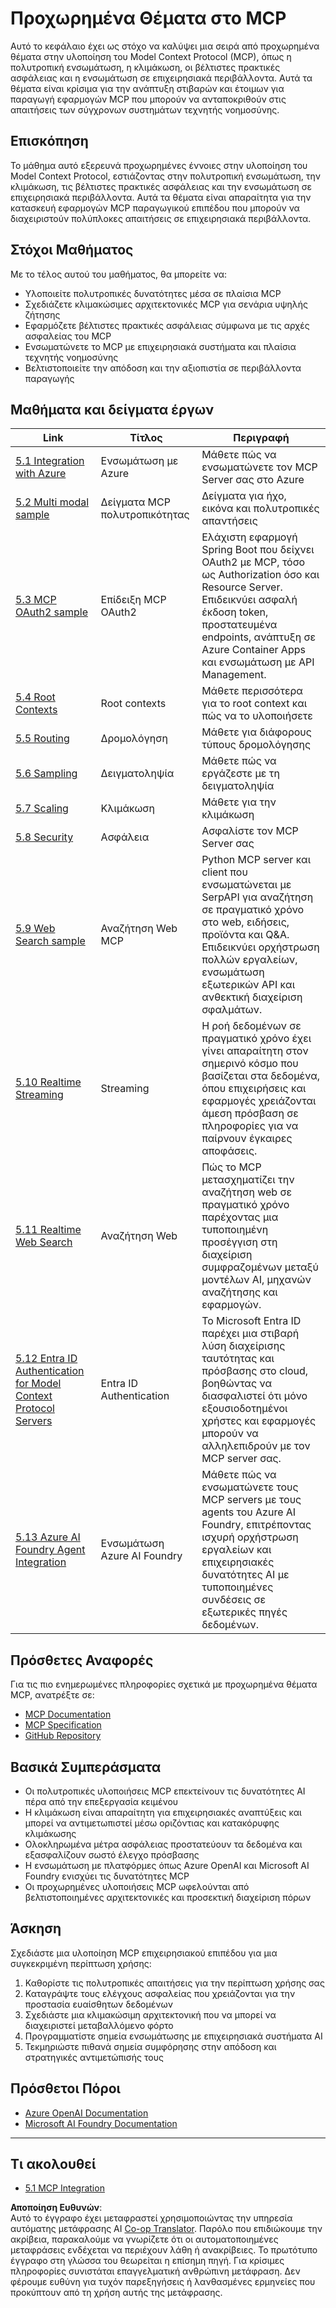 <!--
CO_OP_TRANSLATOR_METADATA:
{
  "original_hash": "748c61250d4a326206b72b28f6154615",
  "translation_date": "2025-07-02T09:27:52+00:00",
  "source_file": "05-AdvancedTopics/README.md",
  "language_code": "el"
}
-->
# Προχωρημένα Θέματα στο MCP

Αυτό το κεφάλαιο έχει ως στόχο να καλύψει μια σειρά από προχωρημένα θέματα στην υλοποίηση του Model Context Protocol (MCP), όπως η πολυτροπική ενσωμάτωση, η κλιμάκωση, οι βέλτιστες πρακτικές ασφάλειας και η ενσωμάτωση σε επιχειρησιακά περιβάλλοντα. Αυτά τα θέματα είναι κρίσιμα για την ανάπτυξη στιβαρών και έτοιμων για παραγωγή εφαρμογών MCP που μπορούν να ανταποκριθούν στις απαιτήσεις των σύγχρονων συστημάτων τεχνητής νοημοσύνης.

## Επισκόπηση

Το μάθημα αυτό εξερευνά προχωρημένες έννοιες στην υλοποίηση του Model Context Protocol, εστιάζοντας στην πολυτροπική ενσωμάτωση, την κλιμάκωση, τις βέλτιστες πρακτικές ασφάλειας και την ενσωμάτωση σε επιχειρησιακά περιβάλλοντα. Αυτά τα θέματα είναι απαραίτητα για την κατασκευή εφαρμογών MCP παραγωγικού επιπέδου που μπορούν να διαχειριστούν πολύπλοκες απαιτήσεις σε επιχειρησιακά περιβάλλοντα.

## Στόχοι Μαθήματος

Με το τέλος αυτού του μαθήματος, θα μπορείτε να:

- Υλοποιείτε πολυτροπικές δυνατότητες μέσα σε πλαίσια MCP
- Σχεδιάζετε κλιμακώσιμες αρχιτεκτονικές MCP για σενάρια υψηλής ζήτησης
- Εφαρμόζετε βέλτιστες πρακτικές ασφάλειας σύμφωνα με τις αρχές ασφαλείας του MCP
- Ενσωματώνετε το MCP με επιχειρησιακά συστήματα και πλαίσια τεχνητής νοημοσύνης
- Βελτιστοποιείτε την απόδοση και την αξιοπιστία σε περιβάλλοντα παραγωγής

## Μαθήματα και δείγματα έργων

| Link | Τίτλος | Περιγραφή |
|------|--------|-----------|
| [5.1 Integration with Azure](./mcp-integration/README.md) | Ενσωμάτωση με Azure | Μάθετε πώς να ενσωματώνετε τον MCP Server σας στο Azure |
| [5.2 Multi modal sample](./mcp-multi-modality/README.md) | Δείγματα MCP πολυτροπικότητας | Δείγματα για ήχο, εικόνα και πολυτροπικές απαντήσεις |
| [5.3 MCP OAuth2 sample](../../../05-AdvancedTopics/mcp-oauth2-demo) | Επίδειξη MCP OAuth2 | Ελάχιστη εφαρμογή Spring Boot που δείχνει OAuth2 με MCP, τόσο ως Authorization όσο και Resource Server. Επιδεικνύει ασφαλή έκδοση token, προστατευμένα endpoints, ανάπτυξη σε Azure Container Apps και ενσωμάτωση με API Management. |
| [5.4 Root Contexts](./mcp-root-contexts/README.md) | Root contexts | Μάθετε περισσότερα για το root context και πώς να το υλοποιήσετε |
| [5.5 Routing](./mcp-routing/README.md) | Δρομολόγηση | Μάθετε για διάφορους τύπους δρομολόγησης |
| [5.6 Sampling](./mcp-sampling/README.md) | Δειγματοληψία | Μάθετε πώς να εργάζεστε με τη δειγματοληψία |
| [5.7 Scaling](./mcp-scaling/README.md) | Κλιμάκωση | Μάθετε για την κλιμάκωση |
| [5.8 Security](./mcp-security/README.md) | Ασφάλεια | Ασφαλίστε τον MCP Server σας |
| [5.9 Web Search sample](./web-search-mcp/README.md) | Αναζήτηση Web MCP | Python MCP server και client που ενσωματώνεται με SerpAPI για αναζήτηση σε πραγματικό χρόνο στο web, ειδήσεις, προϊόντα και Q&A. Επιδεικνύει ορχήστρωση πολλών εργαλείων, ενσωμάτωση εξωτερικών API και ανθεκτική διαχείριση σφαλμάτων. |
| [5.10 Realtime Streaming](./mcp-realtimestreaming/README.md) | Streaming | Η ροή δεδομένων σε πραγματικό χρόνο έχει γίνει απαραίτητη στον σημερινό κόσμο που βασίζεται στα δεδομένα, όπου επιχειρήσεις και εφαρμογές χρειάζονται άμεση πρόσβαση σε πληροφορίες για να παίρνουν έγκαιρες αποφάσεις. |
| [5.11 Realtime Web Search](./mcp-realtimesearch/README.md) | Αναζήτηση Web | Πώς το MCP μετασχηματίζει την αναζήτηση web σε πραγματικό χρόνο παρέχοντας μια τυποποιημένη προσέγγιση στη διαχείριση συμφραζομένων μεταξύ μοντέλων AI, μηχανών αναζήτησης και εφαρμογών. |
| [5.12 Entra ID Authentication for Model Context Protocol Servers](./mcp-security-entra/README.md) | Entra ID Authentication | Το Microsoft Entra ID παρέχει μια στιβαρή λύση διαχείρισης ταυτότητας και πρόσβασης στο cloud, βοηθώντας να διασφαλιστεί ότι μόνο εξουσιοδοτημένοι χρήστες και εφαρμογές μπορούν να αλληλεπιδρούν με τον MCP server σας. |
| [5.13 Azure AI Foundry Agent Integration](./mcp-foundry-agent-integration/README.md) | Ενσωμάτωση Azure AI Foundry | Μάθετε πώς να ενσωματώνετε τους MCP servers με τους agents του Azure AI Foundry, επιτρέποντας ισχυρή ορχήστρωση εργαλείων και επιχειρησιακές δυνατότητες AI με τυποποιημένες συνδέσεις σε εξωτερικές πηγές δεδομένων. |

## Πρόσθετες Αναφορές

Για τις πιο ενημερωμένες πληροφορίες σχετικά με προχωρημένα θέματα MCP, ανατρέξτε σε:
- [MCP Documentation](https://modelcontextprotocol.io/)
- [MCP Specification](https://spec.modelcontextprotocol.io/)
- [GitHub Repository](https://github.com/modelcontextprotocol)

## Βασικά Συμπεράσματα

- Οι πολυτροπικές υλοποιήσεις MCP επεκτείνουν τις δυνατότητες AI πέρα από την επεξεργασία κειμένου
- Η κλιμάκωση είναι απαραίτητη για επιχειρησιακές αναπτύξεις και μπορεί να αντιμετωπιστεί μέσω οριζόντιας και κατακόρυφης κλιμάκωσης
- Ολοκληρωμένα μέτρα ασφάλειας προστατεύουν τα δεδομένα και εξασφαλίζουν σωστό έλεγχο πρόσβασης
- Η ενσωμάτωση με πλατφόρμες όπως Azure OpenAI και Microsoft AI Foundry ενισχύει τις δυνατότητες MCP
- Οι προχωρημένες υλοποιήσεις MCP ωφελούνται από βελτιστοποιημένες αρχιτεκτονικές και προσεκτική διαχείριση πόρων

## Άσκηση

Σχεδιάστε μια υλοποίηση MCP επιχειρησιακού επιπέδου για μια συγκεκριμένη περίπτωση χρήσης:

1. Καθορίστε τις πολυτροπικές απαιτήσεις για την περίπτωση χρήσης σας
2. Καταγράψτε τους ελέγχους ασφαλείας που χρειάζονται για την προστασία ευαίσθητων δεδομένων
3. Σχεδιάστε μια κλιμακώσιμη αρχιτεκτονική που να μπορεί να διαχειριστεί μεταβαλλόμενο φόρτο
4. Προγραμματίστε σημεία ενσωμάτωσης με επιχειρησιακά συστήματα AI
5. Τεκμηριώστε πιθανά σημεία συμφόρησης στην απόδοση και στρατηγικές αντιμετώπισής τους

## Πρόσθετοι Πόροι

- [Azure OpenAI Documentation](https://learn.microsoft.com/en-us/azure/ai-services/openai/)
- [Microsoft AI Foundry Documentation](https://learn.microsoft.com/en-us/ai-services/)

---

## Τι ακολουθεί

- [5.1 MCP Integration](./mcp-integration/README.md)

**Αποποίηση Ευθυνών**:  
Αυτό το έγγραφο έχει μεταφραστεί χρησιμοποιώντας την υπηρεσία αυτόματης μετάφρασης AI [Co-op Translator](https://github.com/Azure/co-op-translator). Παρόλο που επιδιώκουμε την ακρίβεια, παρακαλούμε να γνωρίζετε ότι οι αυτοματοποιημένες μεταφράσεις ενδέχεται να περιέχουν λάθη ή ανακρίβειες. Το πρωτότυπο έγγραφο στη γλώσσα του θεωρείται η επίσημη πηγή. Για κρίσιμες πληροφορίες συνιστάται επαγγελματική ανθρώπινη μετάφραση. Δεν φέρουμε ευθύνη για τυχόν παρεξηγήσεις ή λανθασμένες ερμηνείες που προκύπτουν από τη χρήση αυτής της μετάφρασης.